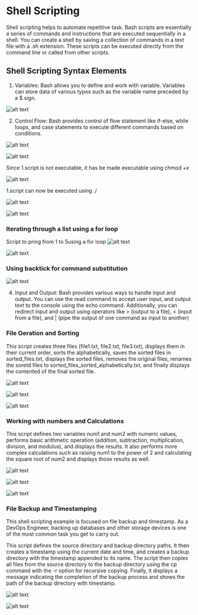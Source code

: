 # Shell Scripting
Shell scripting helps to automate repetitive task. Bash scripts are essentially a series of commands and instructions that are executed sequentially in a shell. You can create a shell by saving a collection of commands in a text file with a .sh extension. These scripts can be executed directly from the command line or called from other scripts.

## Shell Scripting Syntax Elements
1. Variables: Bash allows you to define and work with variable. Variables can store data of various types such as the variable name preceded by a $ sign.

![alt text](<Images/Screenshot 2024-06-12 143008.png>)

2. Control Flow: Bash provides control of flow statement like if-else, while loops, and case statements to execute different commands based on conditions.

![alt text](<Images/Screenshot 2024-06-12 145905.png>)

![alt text](<Images/Screenshot 2024-06-12 144752.png>)

Since 1.script is not executable, it has be made executable using chmod +x

![alt text](<Images/Screenshot 2024-06-12 145302.png>)

1.script can now be executed using ./

![alt text](<Images/Screenshot 2024-06-12 151740.png>)

![alt text](<Images/Screenshot 2024-06-12 152139.png>)

### Iterating through a list using a for loop
Script to pring from 1 to 5using a for loop
![alt text](<Images/Screenshot 2024-06-12 152701.png>)

![alt text](<Images/Screenshot 2024-06-12 152927.png>)

### Using backtick for command substitution
![alt text](<Images/Screenshot 2024-06-12 152927.png>)

4. Input and Output: Bash provides various ways to handle input and output. You can use the read command to accept user input, and output text to the console using the echo command. Additionally, you can redirect input and output using operators like > (output to a file), < (input from a file), and | (pipe the output of one command as input to another)

### File Oeration and Sorting
This script creates three files (file1.txt, file2.txt, file3.txt), displays them in their current order, sorts the alphabetically, saves the sorted files in sorted_files.txt, displays the sorted files, removes the original files, renames the soretd files to sorted_files_sorted_alphabetically.txt, and finally displays the contented of the final sorted file.

![alt text](<Images/Screenshot 2024-06-14 053059.png>)

![alt text](<Images/Screenshot 2024-06-14 053238.png>)

![alt text](<Images/Screenshot 2024-06-14 053405.png>)

### Working with numbers and Calculations

This script defines two variables num1 and num2 with numeric values, performs basic arithmetic operation (addition, subtraction, multiplication, division, and modulus), and displays the results. It also performs more complex calculations such as raising num1 to the power of 2 and calculating the square root of num2 and displays those results as well.

![alt text](<Images/Screenshot 2024-06-14 062610.png>)

![alt text](<Images/Screenshot 2024-06-14 062957.png>)

![alt text](<Images/Screenshot 2024-06-14 063146.png>)

### File Backup and Timestamping
This shell scripting example is focused on file backup and timestamp. As a DevOps Engineer, backing up databases and other storage devices is one of the most common task you get to carry out.

This script defines the source directory and backup directory paths. It then creates a timestamp using the current date and time, and creates a backup directory with the timestamp appended to its name. The script then copies all files from the source directory to the backup directory using the cp command with the -r option for recursive copying. Finally, it displays a message indicating the completion of the backup process and shows the path of the backup directory with timestamp.

![alt text](<Images/Screenshot 2024-06-14 072602.png>)

![alt text](<Images/Screenshot 2024-06-14 075255.png>)
